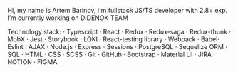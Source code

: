 Hi, my name is Artem Barinov, i'm fullstack JS/TS developer with 2.8+ exp.
I’m currently working on DIDENOK TEAM

Technology stack: · Typescript · React · Redux · Redux-saga · Redux-thunk · MobX · Jest · Storybook · LOKI · React-testing library · Webpack · Babel· Eslint · AJAX · Node.js · Express · Sessions · PostgreSQL · Sequelize ORM · SQL · HTML · CSS · SCSS · Git · GitHub · Bootstrap · Material UI · JIRA · NOTION · FIGMA.
